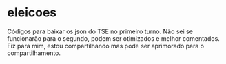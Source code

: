# eleicoes
Códigos para baixar os json do TSE no primeiro turno.
Não sei se funcionarão para o segundo, podem ser otimizados e melhor comentados. Fiz para mim, estou compartilhando mas pode ser aprimorado para o compartilhamento.
